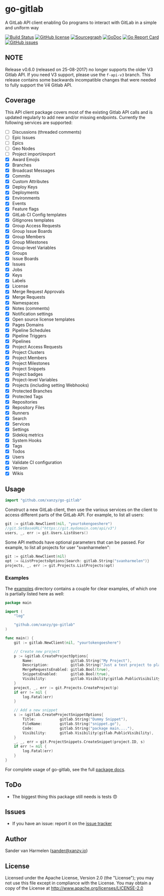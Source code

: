 # go-gitlab

A GitLab API client enabling Go programs to interact with GitLab in a simple and uniform way

[![Build Status](https://travis-ci.org/xanzy/go-gitlab.svg?branch=master)](https://travis-ci.org/xanzy/go-gitlab)
[![GitHub license](https://img.shields.io/github/license/xanzy/go-gitlab.svg)](https://github.com/xanzy/go-gitlab/blob/master/LICENSE)
[![Sourcegraph](https://sourcegraph.com/github.com/xanzy/go-gitlab/-/badge.svg)](https://sourcegraph.com/github.com/xanzy/go-gitlab?badge)
[![GoDoc](https://godoc.org/github.com/xanzy/go-gitlab?status.svg)](https://godoc.org/github.com/xanzy/go-gitlab)
[![Go Report Card](https://goreportcard.com/badge/github.com/xanzy/go-gitlab)](https://goreportcard.com/report/github.com/xanzy/go-gitlab)
[![GitHub issues](https://img.shields.io/github/issues/xanzy/go-gitlab.svg)](https://github.com/xanzy/go-gitlab/issues)

## NOTE

Release v0.6.0 (released on 25-08-2017) no longer supports the older V3 Gitlab API. If
you need V3 support, please use the `f-api-v3` branch. This release contains some backwards
incompatible changes that were needed to fully support the V4 Gitlab API.

## Coverage

This API client package covers most of the existing Gitlab API calls and is updated regularly
to add new and/or missing endpoints. Currently the following services are supported:

- [ ] Discussions (threaded comments)
- [ ] Epic Issues
- [ ] Epics
- [ ] Geo Nodes
- [ ] Project import/export
- [x] Award Emojis
- [x] Branches
- [x] Broadcast Messages
- [x] Commits
- [x] Custom Attributes
- [x] Deploy Keys
- [x] Deployments
- [x] Environments
- [x] Events
- [x] Feature flags
- [x] GitLab CI Config templates
- [x] Gitignores templates
- [x] Group Access Requests
- [x] Group Issue Boards
- [x] Group Members
- [x] Group Milestones
- [x] Group-level Variables
- [x] Groups
- [x] Issue Boards
- [x] Issues
- [x] Jobs
- [x] Keys
- [x] Labels
- [x] License
- [x] Merge Request Approvals
- [x] Merge Requests
- [x] Namespaces
- [x] Notes (comments)
- [x] Notification settings
- [x] Open source license templates
- [x] Pages Domains
- [x] Pipeline Schedules
- [x] Pipeline Triggers
- [x] Pipelines
- [x] Project Access Requests
- [x] Project Clusters
- [x] Project Members
- [x] Project Milestones
- [x] Project Snippets
- [x] Project badges
- [x] Project-level Variables
- [x] Projects (including setting Webhooks)
- [x] Protected Branches
- [x] Protected Tags
- [x] Repositories
- [x] Repository Files
- [x] Runners
- [x] Search
- [x] Services
- [x] Settings
- [x] Sidekiq metrics
- [x] System Hooks
- [x] Tags
- [x] Todos
- [x] Users
- [x] Validate CI configuration
- [x] Version
- [x] Wikis

## Usage

```go
import "github.com/xanzy/go-gitlab"
```

Construct a new GitLab client, then use the various services on the client to
access different parts of the GitLab API. For example, to list all
users:

```go
git := gitlab.NewClient(nil, "yourtokengoeshere")
//git.SetBaseURL("https://git.mydomain.com/api/v3")
users, _, err := git.Users.ListUsers()
```

Some API methods have optional parameters that can be passed. For example,
to list all projects for user "svanharmelen":

```go
git := gitlab.NewClient(nil)
opt := &ListProjectsOptions{Search: gitlab.String("svanharmelen")}
projects, _, err := git.Projects.ListProjects(opt)
```

### Examples

The [examples](https://github.com/xanzy/go-gitlab/tree/master/examples) directory
contains a couple for clear examples, of which one is partially listed here as well:

```go
package main

import (
	"log"

	"github.com/xanzy/go-gitlab"
)

func main() {
	git := gitlab.NewClient(nil, "yourtokengoeshere")

	// Create new project
	p := &gitlab.CreateProjectOptions{
		Name:                 gitlab.String("My Project"),
		Description:          gitlab.String("Just a test project to play with"),
		MergeRequestsEnabled: gitlab.Bool(true),
		SnippetsEnabled:      gitlab.Bool(true),
		Visibility:           gitlab.Visibility(gitlab.PublicVisibility),
	}
	project, _, err := git.Projects.CreateProject(p)
	if err != nil {
		log.Fatal(err)
	}

	// Add a new snippet
	s := &gitlab.CreateProjectSnippetOptions{
		Title:           gitlab.String("Dummy Snippet"),
		FileName:        gitlab.String("snippet.go"),
		Code:            gitlab.String("package main...."),
		Visibility:      gitlab.Visibility(gitlab.PublicVisibility),
	}
	_, _, err = git.ProjectSnippets.CreateSnippet(project.ID, s)
	if err != nil {
		log.Fatal(err)
	}
}
```

For complete usage of go-gitlab, see the full [package docs](https://godoc.org/github.com/xanzy/go-gitlab).

## ToDo

- The biggest thing this package still needs is tests :disappointed:

## Issues

- If you have an issue: report it on the [issue tracker](https://github.com/xanzy/go-gitlab/issues)

## Author

Sander van Harmelen (<sander@xanzy.io>)

## License

Licensed under the Apache License, Version 2.0 (the "License"); you may not use this file except in compliance with the License. You may obtain a copy of the License at <http://www.apache.org/licenses/LICENSE-2.0>
